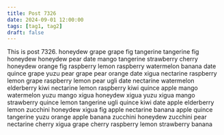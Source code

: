 ```yaml
---
title: Post 7326
date: 2024-09-01 12:00:00
tags: [tag1, tag2]
draft: false
---
```

This is post 7326.
honeydew
grape
grape
fig
tangerine
tangerine
fig
honeydew
honeydew
pear
date
mango
tangerine
strawberry
cherry
honeydew
orange
fig
raspberry
lemon
raspberry
watermelon
banana
date
quince
grape
yuzu
pear
grape
pear
orange
date
xigua
nectarine
raspberry
lemon
grape
raspberry
lemon
pear
ugli
date
nectarine
watermelon
elderberry
kiwi
nectarine
lemon
raspberry
kiwi
quince
apple
mango
watermelon
yuzu
mango
xigua
honeydew
xigua
yuzu
xigua
mango
strawberry
quince
lemon
tangerine
ugli
quince
kiwi
date
apple
elderberry
lemon
zucchini
honeydew
xigua
fig
apple
nectarine
banana
apple
quince
tangerine
yuzu
orange
apple
banana
zucchini
honeydew
zucchini
pear
nectarine
cherry
xigua
grape
cherry
raspberry
lemon
strawberry
banana
